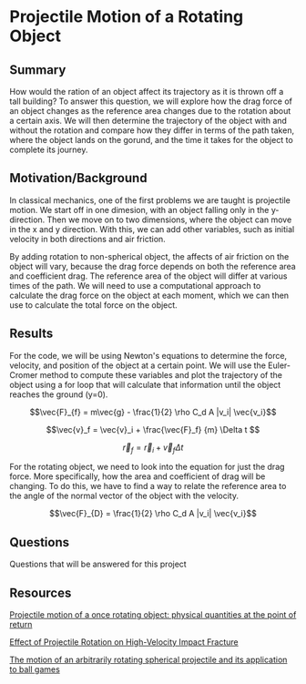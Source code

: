# Projectile Motion of a Rotating Object


## Summary
How would the ration of an object affect its trajectory as it is thrown off a tall building? To answer this question, we will explore how the drag force of an object changes as the reference area changes due to the rotation about a certain axis. We will then determine the trajectory of the object with and without the rotation and compare how they differ in terms of the path taken, where the object lands on the gorund, and the time it takes for the object to complete its journey. 


## Motivation/Background
In classical mechanics, one of the first problems we are taught is projectile motion. We start off in one dimesion, with an object falling only in the y-direction. Then we move on to two dimensions, where the object can move in the x and y direction. With this, we can add other variables, such as initial velocity in both directions and air friction. 

By adding rotation to non-spherical object, the affects of air friction on the object will vary, because the drag force depends on both the reference area and coefficient drag. The reference area of the object will differ at various times of the path. We will need to use a computational approach to calculate the drag force on the object at each moment, which we can then use to calculate the total force on the object. 

[//]: # (explain what is known in this field and why it requires a computational approach)


## Results
For the code, we will be using Newton's equations to determine the force, velocity, and position of the object at a certain point. We will use the Euler-Cromer method to compute these variables and plot the trajectory of the object using a for loop that will calculate that information until the object reaches the ground (y=0). 

$$\vec{F}_{f} = m\vec{g} - \frac{1}{2} \rho C_d A |v_i| \vec{v_i}$$

$$\vec{v}_f = \vec{v}_i + \frac{\vec{F}_f} {m} \Delta t $$

$$\vec{r}_f = \vec{r}_i + \vec{v}_f \Delta t $$


For the rotating object, we need to look into the equation for just the drag force. More specifically, how the area and coefficient of drag will be changing. To do this, we have to find a way to relate the reference area to the angle of the normal vector of the object with the velocity. 

$$\vec{F}_{D} =  \frac{1}{2} \rho C_d A |v_i| \vec{v_i}$$


[//]: # (explain your computation and why)


## Questions
Questions that will be answered for this project



## Resources

[Projectile motion of a once rotating object: physical quantities at the point of return](https://www.webofscience.com/wos/woscc/full-record/WOS:000381819000009)

[Effect of Projectile Rotation on High-Velocity Impact Fracture](https://link.springer.com/article/10.1134/S1029959922020035)

[The motion of an arbitrarily rotating spherical projectile and its application to ball games](https://iopscience.iop.org/article/10.1088/0031-8949/88/01/018101/meta)

